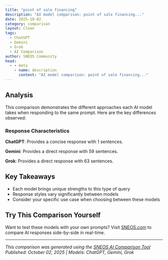 ```yaml
---
title: "point of sale financing"
description: "AI model comparison: point of sale financing..."
date: 2025-10-02
category: comparison
layout: Clean
tags:
  - ChatGPT
  - Gemini
  - Grok
  - AI Comparison
author: SNEOS Community
head:
  - - meta
    - name: description
      content: "AI model comparison: point of sale financing..."
---
```


<ChatComparison
  title="point of sale financing"
  prompt="point of sale financing"
  :responses='{
    "ChatGPT": "Error calling OpenAI API.",
    "Gemini": "Point-of-sale (POS) financing is a way for consumers to pay for purchases in installments at the time of sale, often with little to no interest. It\u0027s essentially a short-term loan that allows you to spread the cost of a product or service over a set period. This option is typically offered by retailers or through third-party financing providers integrated with the retailer\u0027s point-of-sale system.\n\nHere\u0027s a breakdown of the key aspects of POS financing:\n\n**How it Works:**\n\n1.  **Purchase:** You find a product or service you want to buy from a retailer offering POS financing.\n2.  **Application:** During checkout (online or in-store), you\u0027ll see the option to finance your purchase. You\u0027ll then fill out a short application with your personal and financial information.\n3.  **Approval:** The financing provider quickly assesses your creditworthiness. Approvals are often instant or within minutes.\n4.  **Agreement:** If approved, you\u0027ll review and agree to the terms of the financing, including the repayment schedule, interest rate (if any), and any fees.\n5.  **Payment:**  You\u0027ll typically make an initial down payment, and then begin making regular installment payments over the agreed-upon period.\n6.  **Repayment:** Payments are usually made automatically from your bank account or credit card.\n\n**Types of POS Financing:**\n\n*   **Buy Now, Pay Later (BNPL):**  A very popular option, often offering interest-free installments over a short period (e.g., 4 payments over 6 weeks). Examples include Affirm, Klarna, Afterpay, and PayPal\u0027s Pay in 4.\n*   **Installment Loans:** These are more traditional loans with a longer repayment term (e.g., 6 months to several years) and often with interest. They\u0027re typically used for larger purchases.\n*   **Store Credit Cards:**  Some retailers offer their own credit cards that can be used for purchases at their store. These may come with special financing offers.\n*   **Lease-to-Own:**  You make payments on the item and own it only after all payments are completed.  These are often used by people with very limited credit, but they can be much more expensive overall.\n\n**Benefits for Consumers:**\n\n*   **Increased Affordability:**  Makes larger purchases more manageable by spreading the cost over time.\n*   **Convenience:**  Easy to apply and get approved at the point of sale, both online and in-store.\n*   **Potential for Interest-Free Financing:**  BNPL options often offer interest-free payments, making it cheaper than using a credit card and carrying a balance.\n*   **Credit Building:**  Some POS financing providers report your payment history to credit bureaus, which can help you build or improve your credit score (check the terms).\n*   **Access to Goods/Services Sooner:**  Allows you to get the product or service you need immediately without having to save up the full amount.\n\n**Benefits for Retailers:**\n\n*   **Increased Sales:**  Makes products more accessible to a wider range of customers.\n*   **Higher Average Order Value:**  Customers may be more willing to purchase more expensive items when they can pay over time.\n*   **Improved Customer Loyalty:**  Offering convenient financing options can enhance customer satisfaction and repeat business.\n*   **Competitive Advantage:**  Differentiates them from competitors who don\u0027t offer financing.\n*   **Reduced Abandoned Carts (for online retailers):**  Financing options at checkout can help reduce the number of customers who abandon their shopping carts.\n\n**Potential Drawbacks and Considerations:**\n\n*   **Risk of Overspending:**  The ease of financing can lead to impulsive purchases and taking on more debt than you can handle.\n*   **Late Fees and Penalties:**  Missing payments can result in late fees, penalties, and potentially damage to your credit score.\n*   **Interest Charges:**  Not all POS financing is interest-free. Installment loans and store credit cards can have significant interest rates.\n*   **Impact on Credit Score:**  Applying for POS financing can result in a hard credit inquiry, which can temporarily lower your credit score.  Also, missed payments can negatively affect your score.\n*   **Data Security:**  Ensure the financing provider is reputable and has strong security measures to protect your personal and financial information.\n*   **Terms and Conditions:**  Read the fine print carefully to understand the terms of the financing, including the repayment schedule, interest rate, fees, and any penalties.\n*   **Return Policies:** Understand how returns will work with the financing arrangement.\n\n**Important Considerations Before Using POS Financing:**\n\n*   **Your Budget:**  Can you realistically afford the monthly payments?  Factor in all your other expenses.\n*   **Interest Rates and Fees:**  Compare different POS financing options and pay close attention to interest rates and any associated fees.  Calculate the total cost of the purchase, including interest.\n*   **Repayment Schedule:**  Understand the repayment schedule and make sure you can commit to making payments on time.\n*   **Credit Score Impact:**  Be aware of the potential impact on your credit score, both positive (if you make payments on time) and negative (if you miss payments).\n*   **Alternatives:**  Consider whether other financing options, such as a personal loan or credit card, might be a better fit for your needs.  Compare rates and terms.\n\n**In conclusion,** POS financing can be a useful tool for making purchases more affordable and manageable. However, it\u0027s crucial to understand the terms and conditions, budget carefully, and avoid overspending to avoid potential financial pitfalls.  Always prioritize responsible borrowing and make sure you can comfortably afford the payments.\n",
    "Grok": "Point of Sale (POS) financing refers to a type of consumer financing offered at the point of purchase, allowing customers to pay for goods or services over time through installment payments rather than paying the full amount upfront. It is commonly used by retailers, both in-store and online, to make purchases more affordable for customers, thereby increasing sales and customer satisfaction.\n\n### Key Features of POS Financing\n1. **Convenience**: Financing options are presented during the checkout process, making it easy for customers to apply and get approved quickly, often within minutes.\n2. **Flexible Payment Plans**: Customers can choose from various payment schedules, such as monthly installments, often with fixed interest rates or interest-free periods (e.g., 0% APR for a promotional period).\n3. **Instant Approval**: Many POS financing solutions use automated systems to assess creditworthiness, providing near-instant approval or rejection based on the customer\u2019s financial profile.\n4. **No or Low Interest (Promotional Offers)**: Some retailers offer interest-free financing for a specific period as a promotional incentive, though interest may apply if the balance isn\u2019t paid off in time.\n5. **Accessibility**: POS financing often caters to a wide range of credit profiles, including those with limited or no credit history, depending on the provider.\n\n### How POS Financing Works\n1. **Customer Shops**: The customer selects products or services they wish to purchase at a retail store or e-commerce platform.\n2. **Financing Option**: At checkout, the retailer offers a financing option through a third-party lender or their own in-house financing program.\n3. **Application**: The customer applies for financing by providing basic personal and financial information (e.g., Social Security Number, income details).\n4. **Approval**: The lender evaluates the application and, if approved, provides the terms of the loan (e.g., interest rate, repayment period).\n5. **Purchase Completion**: Once approved, the lender pays the retailer upfront for the purchase, and the customer repays the lender in installments over time.\n\n### Common Providers of POS Financing\nSeveral companies specialize in POS financing solutions, partnering with retailers to offer these services. Examples include:\n- **Affirm**: Offers transparent financing with no hidden fees, allowing customers to split payments over time.\n- **Afterpay**: Provides \u0022buy now, pay later\u0022 (BNPL) services, often splitting purchases into four interest-free payments.\n- **Klarna**: A popular BNPL provider that offers flexible payment plans, including interest-free options.\n- **PayPal Credit**: A digital line of credit for online purchases.\n- **Synchrony Financial**: Partners with retailers to offer store-specific credit cards and financing plans.\n\n### Benefits of POS Financing\n- **For Customers**:\n  - Affordability: Makes high-ticket items more accessible by spreading payments over time.\n  - Flexibility: Offers customizable payment plans to fit budgets.\n  - Quick Access: Minimal application hassle with fast approvals.\n- **For Retailers**:\n  - Increased Sales: Customers are more likely to make larger purchases when financing is available.\n  - Higher Conversion Rates: Reduces cart abandonment in online shopping.\n  - Customer Loyalty: Offering convenient payment options can build trust and encourage repeat business.\n\n### Potential Drawbacks\n- **For Customers**:\n  - Interest and Fees: Some plans charge high interest rates or late fees if payments are missed.\n  - Debt Risk: Easy access to financing can lead to overspending and accumulating debt.\n  - Credit Impact: Missing payments can negatively affect credit scores.\n- **For Retailers**:\n  - Costs: Retailers may have to pay fees to financing providers or absorb costs for promotional offers like 0% APR.\n  - Risk of Non-Payment: If customers default, it can indirectly affect the retailer\u2019s relationship with the lender.\n\n### Use Cases\nPOS financing is widely used across industries, including:\n- Electronics (e.g., buying a laptop or smartphone with monthly payments).\n- Furniture and Home Goods (e.g., financing a new mattress or sofa).\n- Fashion and Apparel (e.g., BNPL options for clothing and accessories).\n- Automotive (e.g., financing car repairs or accessories at the point of service).\n- Healthcare (e.g., paying for medical or dental procedures over time).\n\n### Conclusion\nPoint of Sale financing is a powerful tool for both consumers and businesses, providing flexibility in purchasing and boosting sales potential. However, customers should carefully review the terms and conditions to avoid high interest or debt traps, while retailers must balance the costs and benefits of offering such programs. With the rise of \u0022buy now, pay later\u0022 services, POS financing continues to grow in popularity, reshaping how people shop and pay."
  }'
  published-date="10:51"
/>

## Analysis

This comparison demonstrates the different approaches each AI model takes when responding to the same prompt. Here are the key differences observed:

### Response Characteristics

**ChatGPT**: Provides a concise response with 1 sentences. 

**Gemini**: Provides a direct response with 59 sentences. 

**Grok**: Provides a direct response with 63 sentences. 

## Key Takeaways

- Each model brings unique strengths to this type of query
- Response styles vary significantly between models
- Consider your specific use case when choosing between these models

## Try This Comparison Yourself

Want to test these models with your own prompts? Visit [SNEOS.com](https://sneos.com) to compare AI responses side-by-side in real-time.

---

*This comparison was generated using the [SNEOS AI Comparison Tool](https://sneos.com)*
*Published: October 02, 2025 | Models: ChatGPT, Gemini, Grok*

